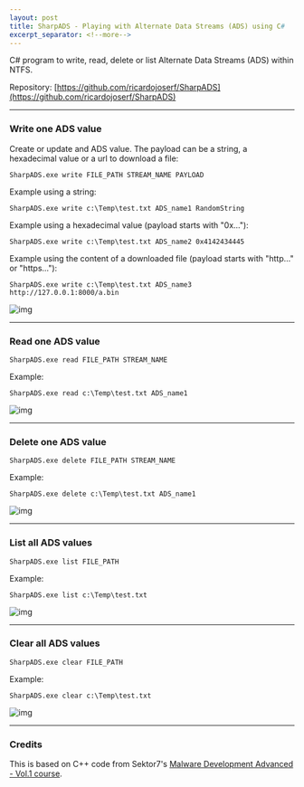 ```yaml
---
layout: post
title: SharpADS - Playing with Alternate Data Streams (ADS) using C#
excerpt_separator: <!--more-->
---
```


C# program to write, read, delete or list Alternate Data Streams (ADS) within NTFS.

<!--more-->


Repository: [https://github.com/ricardojoserf/SharpADS](https://github.com/ricardojoserf/SharpADS)

---------------------------------

### Write one ADS value

Create or update and ADS value. The payload can be a string, a hexadecimal value or a url to download a file:

```
SharpADS.exe write FILE_PATH STREAM_NAME PAYLOAD
```

Example using a string:

```
SharpADS.exe write c:\Temp\test.txt ADS_name1 RandomString
```

Example using a hexadecimal value (payload starts with "0x..."):

```
SharpADS.exe write c:\Temp\test.txt ADS_name2 0x4142434445
```

Example using the content of a downloaded file (payload starts with "http..." or "https..."):

```
SharpADS.exe write c:\Temp\test.txt ADS_name3 http://127.0.0.1:8000/a.bin
```

![img](https://raw.githubusercontent.com/ricardojoserf/ricardojoserf.github.io/master/images/SharpADS-screenshots/Screenshot_1.png)


---------------------------------

### Read one ADS value

```
SharpADS.exe read FILE_PATH STREAM_NAME
```

Example:

```
SharpADS.exe read c:\Temp\test.txt ADS_name1
```

![img](https://raw.githubusercontent.com/ricardojoserf/ricardojoserf.github.io/master/images/SharpADS-screenshots/Screenshot_2.png)


---------------------------------

### Delete one ADS value

```
SharpADS.exe delete FILE_PATH STREAM_NAME
```

Example:

```
SharpADS.exe delete c:\Temp\test.txt ADS_name1
```

![img](https://raw.githubusercontent.com/ricardojoserf/ricardojoserf.github.io/master/images/SharpADS-screenshots/Screenshot_3.png)


---------------------------------

### List all ADS values

```
SharpADS.exe list FILE_PATH
```

Example:

```
SharpADS.exe list c:\Temp\test.txt
```

![img](https://raw.githubusercontent.com/ricardojoserf/ricardojoserf.github.io/master/images/SharpADS-screenshots/Screenshot_4.png)



---------------------------------

### Clear all ADS values

```
SharpADS.exe clear FILE_PATH
```

Example:

```
SharpADS.exe clear c:\Temp\test.txt
```

![img](https://raw.githubusercontent.com/ricardojoserf/ricardojoserf.github.io/master/images/SharpADS-screenshots/Screenshot_5.png)



--------------------------------------------------------

### Credits

This is based on C++ code from Sektor7's [Malware Development Advanced - Vol.1 course](https://institute.sektor7.net/rto-maldev-adv1).

